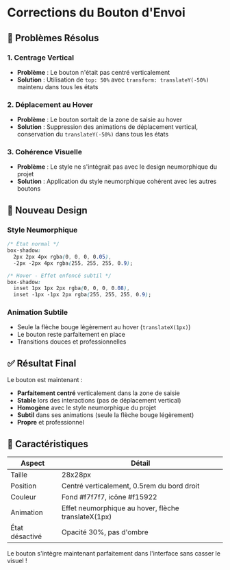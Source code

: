 # Corrections du Bouton d'Envoi

## 🐛 Problèmes Résolus

### 1. Centrage Vertical
- **Problème** : Le bouton n'était pas centré verticalement
- **Solution** : Utilisation de `top: 50%` avec `transform: translateY(-50%)` maintenu dans tous les états

### 2. Déplacement au Hover
- **Problème** : Le bouton sortait de la zone de saisie au hover
- **Solution** : Suppression des animations de déplacement vertical, conservation du `translateY(-50%)` dans tous les états

### 3. Cohérence Visuelle
- **Problème** : Le style ne s'intégrait pas avec le design neumorphique du projet
- **Solution** : Application du style neumorphique cohérent avec les autres boutons

## 🎨 Nouveau Design

### Style Neumorphique
```css
/* État normal */
box-shadow: 
  2px 2px 4px rgba(0, 0, 0, 0.05),
  -2px -2px 4px rgba(255, 255, 255, 0.9);

/* Hover - Effet enfoncé subtil */
box-shadow: 
  inset 1px 1px 2px rgba(0, 0, 0, 0.08),
  inset -1px -1px 2px rgba(255, 255, 255, 0.9);
```

### Animation Subtile
- Seule la flèche bouge légèrement au hover (`translateX(1px)`)
- Le bouton reste parfaitement en place
- Transitions douces et professionnelles

## ✅ Résultat Final

Le bouton est maintenant :
- **Parfaitement centré** verticalement dans la zone de saisie
- **Stable** lors des interactions (pas de déplacement vertical)
- **Homogène** avec le style neumorphique du projet
- **Subtil** dans ses animations (seule la flèche bouge légèrement)
- **Propre** et professionnel

## 🎯 Caractéristiques

| Aspect | Détail |
|--------|--------|
| Taille | 28x28px |
| Position | Centré verticalement, 0.5rem du bord droit |
| Couleur | Fond #f7f7f7, icône #f15922 |
| Animation | Effet neumorphique au hover, flèche translateX(1px) |
| État désactivé | Opacité 30%, pas d'ombre |

Le bouton s'intègre maintenant parfaitement dans l'interface sans casser le visuel ! 